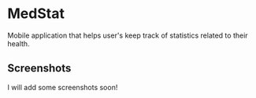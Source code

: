 # MedStat

 Mobile application that helps user's keep track of statistics related to their health.

## Screenshots
 
 I will add some screenshots soon!
